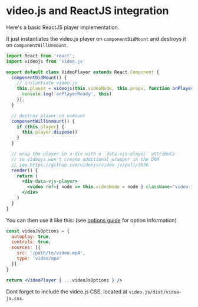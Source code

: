 # video.js and ReactJS integration

Here's a basic ReactJS player implementation.

It just instantiates the video.js player on `componentDidMount` and destroys it on `componentWillUnmount`.

```jsx
import React from 'react';
import videojs from 'video.js'

export default class VideoPlayer extends React.Component {
  componentDidMount() {
    // instantiate video.js
    this.player = videojs(this.videoNode, this.props, function onPlayerReady() {
      console.log('onPlayerReady', this)
    });
  }

  // destroy player on unmount
  componentWillUnmount() {
    if (this.player) {
      this.player.dispose()
    }
  }

  // wrap the player in a div with a `data-vjs-player` attribute
  // so videojs won't create additional wrapper in the DOM
  // see https://github.com/videojs/video.js/pull/3856
  render() {
    return (
      <div data-vjs-player>
        <video ref={ node => this.videoNode = node } className="video-js"></video>
      </div>
    )
  }
}
```

You can then use it like this: (see [options guide][options] for option information)

```jsx
const videoJsOptions = {
  autoplay: true,
  controls: true,
  sources: [{
    src: '/path/to/video.mp4',
    type: 'video/mp4'
  }]
}

return <VideoPlayer { ...videoJsOptions } />
```

Dont forget to include the video.js CSS, located at `video.js/dist/video-js.css`.

[options]: /docs/guides/options.md
